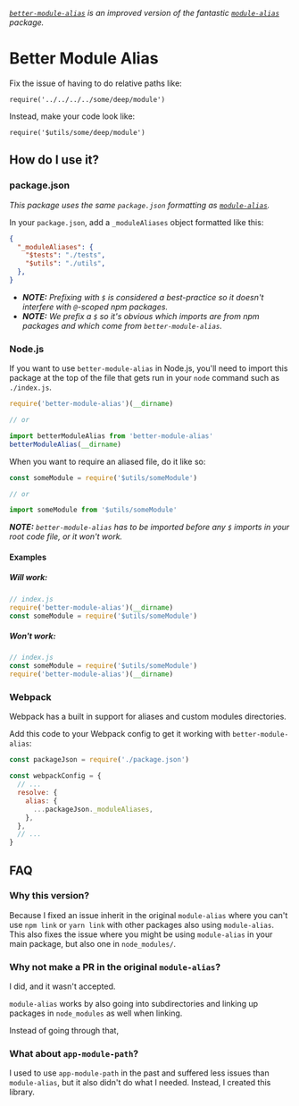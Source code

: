 _[`better-module-alias`](https://www.npmjs.com/package/better-module-alias) is an improved version of the fantastic [`module-alias`](https://github.com/ilearnio/module-alias) package._

# Better Module Alias
Fix the issue of having to do relative paths like:
```
require('../../../../some/deep/module')
```

Instead, make your code look like:
```
require('$utils/some/deep/module')
```

## How do I use it?

### package.json
_This package uses the same `package.json` formatting as [`module-alias`](https://github.com/ilearnio/module-alias)._

In your `package.json`, add a `_moduleAliases` object formatted like this:

```json
{
  "_moduleAliases": {
    "$tests": "./tests",
    "$utils": "./utils",
  },
}
```

- _**NOTE:** Prefixing with `$` is considered a best-practice so it doesn't interfere with `@`-scoped npm packages._
- _**NOTE:** We prefix a `$` so it's obvious which imports are from npm packages and which come from `better-module-alias`._

### Node.js
If you want to use `better-module-alias` in Node.js, you'll need to import this package at the top of the file that gets run in your `node` command such as `./index.js`.

```js
require('better-module-alias')(__dirname)

// or

import betterModuleAlias from 'better-module-alias'
betterModuleAlias(__dirname)
```

When you want to require an aliased file, do it like so:

```js
const someModule = require('$utils/someModule')

// or

import someModule from '$utils/someModule'
```

_**NOTE:** `better-module-alias` has to be imported before any `$` imports in your root code file, or it won't work._

#### Examples

##### Will work:
```js
// index.js
require('better-module-alias')(__dirname)
const someModule = require('$utils/someModule')
```

##### Won't work:
```js
// index.js
const someModule = require('$utils/someModule')
require('better-module-alias')(__dirname)
```

### Webpack
Webpack has a built in support for aliases and custom modules directories.

Add this code to your Webpack config to get it working with `better-module-alias`:

```js
const packageJson = require('./package.json')

const webpackConfig = {
  // ...
  resolve: {
    alias: {
      ...packageJson._moduleAliases,
    },
  },
  // ...
}
```

## FAQ

### Why this version?

Because I fixed an issue inherit in the original `module-alias` where you can't use `npm link` or `yarn link` with other packages also using `module-alias`. This also fixes the issue where you might be using `module-alias` in your main package, but also one in `node_modules/`.

### Why not make a PR in the original `module-alias`?

I did, and it wasn't accepted.

`module-alias` works by also going into subdirectories and linking up packages in `node_modules` as well when linking.

Instead of going through that,

### What about `app-module-path`?

I used to use `app-module-path` in the past and suffered less issues than `module-alias`, but it also didn't do what I needed. Instead, I created this library.
